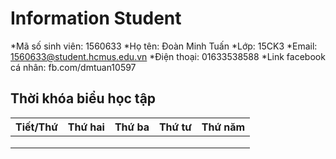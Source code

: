 # Information Student
*Mã số sinh viên: 1560633
*Họ tên: Đoàn Minh Tuấn
*Lớp: 15CK3
*Email: 1560633@student.hcmus.edu.vn
*Điện thoại: 01633538588
*Link facebook cá nhân: fb.com/dmtuan10597
## Thời khóa biểu học tập
| Tiết/Thứ | Thứ hai | Thứ ba | Thứ tư | Thứ năm |
|----------|---------|--------|--------|---------|
|          |         |        |        |         |
|          |         |        |        |         |
|          |         |        |        |         |
